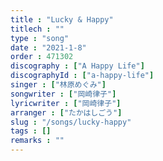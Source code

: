 ```yaml
---
title : "Lucky & Happy"
titlech : ""
type : "song"
date : "2021-1-8"
order : 471302
discography : ["A Happy Life"]
discographyId : ["a-happy-life"]
singer : ["林原めぐみ"]
songwriter : ["岡崎律子"]
lyricwriter : ["岡崎律子"]
arranger : ["たかはしごう"]
slug : "/songs/lucky-happy"
tags : []
remarks : ""
---
```


